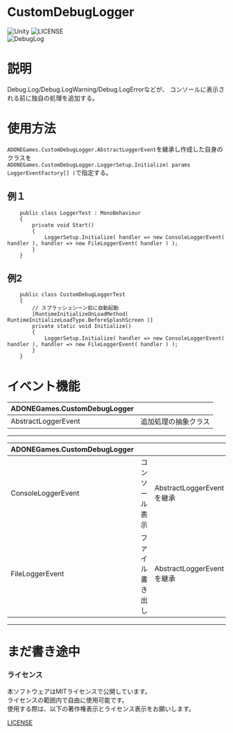 # CustomDebugLogger
![Unity](https://img.shields.io/badge/Framework-Unity-blue) ![LICENSE](https://img.shields.io/badge/License-MIT-magenta)  
![DebugLog](https://img.shields.io/badge/Unity-DebugLog-FFFFFF)

# 説明
Debug.Log/Debug.LogWarning/Debug.LogErrorなどが、
コンソールに表示される前に独自の処理を追加する。

# 使用方法  
```ADONEGames.CustomDebugLogger.AbstractLoggerEvent```を継承し作成した自身のクラスを  
```ADONEGames.CustomDebugLogger.LoggerSetup.Initialize( params LoggerEventFactory[] )```で指定する。  
## 例１
```
    public class LoggerTest : MonoBehaviour
    {
        private void Start()
        {
            LoggerSetup.Initialize( handler => new ConsoleLoggerEvent( handler ), handler => new FileLoggerEvent( handler ) );
        }
    }
```
## 例2
```
    public class CustomDebugLoggerTest
    {
        // スプラッシュシーン前に自動起動
        [RuntimeInitializeOnLoadMethod( RuntimeInitializeLoadType.BeforeSplashScreen )]
        private static void Initialize()
        {
            LoggerSetup.Initialize( handler => new ConsoleLoggerEvent( handler ), handler => new FileLoggerEvent( handler ) );
        }
    }

```


# イベント機能
|ADONEGames.CustomDebugLogger||
|- |- |
|AbstractLoggerEvent|追加処理の抽象クラス|
<hr>

|ADONEGames.CustomDebugLogger|||
|- |- |- |
|ConsoleLoggerEvent|コンソール表示|AbstractLoggerEventを継承|
|FileLoggerEvent|ファイル書き出し|AbstractLoggerEventを継承|
<hr>


# まだ書き途中

### ライセンス
本ソフトウェアはMITライセンスで公開しています。  
ライセンスの範囲内で自由に使用可能です。  
使用する際は、以下の著作権表示とライセンス表示をお願いします。  

[LICENSE](https://github.com/ADONE-Games/CustomDebugLogger/blob/main/LICENSE)
